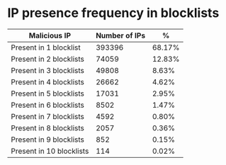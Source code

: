 # IP presence frequency in blocklists
| Malicious IP | Number of IPs | % |
|----|----|----|
| Present in 1 blocklist | 393396 | 68.17% |
| Present in 2 blocklists | 74059 | 12.83% |
| Present in 3 blocklists | 49808 | 8.63% |
| Present in 4 blocklists | 26662 | 4.62% |
| Present in 5 blocklists | 17031 | 2.95% |
| Present in 6 blocklists | 8502 | 1.47% |
| Present in 7 blocklists | 4592 | 0.80% |
| Present in 8 blocklists | 2057 | 0.36% |
| Present in 9 blocklists | 852 | 0.15% |
| Present in 10 blocklists | 114 | 0.02% |
